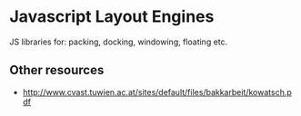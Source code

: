 # Javascript Layout Engines

JS libraries for: packing, docking, windowing, floating etc.



## Other resources

- http://www.cvast.tuwien.ac.at/sites/default/files/bakkarbeit/kowatsch.pdf
